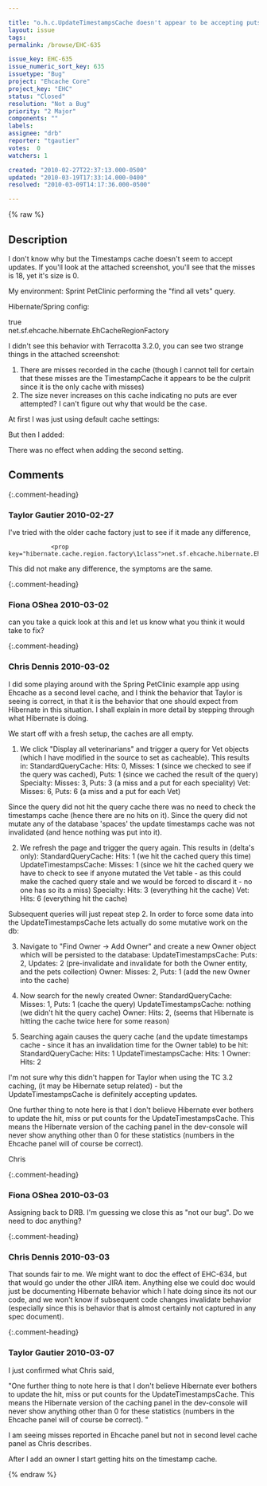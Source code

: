 ```yaml
---

title: "o.h.c.UpdateTimestampsCache doesn't appear to be accepting puts"
layout: issue
tags: 
permalink: /browse/EHC-635

issue_key: EHC-635
issue_numeric_sort_key: 635
issuetype: "Bug"
project: "Ehcache Core"
project_key: "EHC"
status: "Closed"
resolution: "Not a Bug"
priority: "2 Major"
components: ""
labels: 
assignee: "drb"
reporter: "tgautier"
votes:  0
watchers: 1

created: "2010-02-27T22:37:13.000-0500"
updated: "2010-03-19T17:33:14.000-0400"
resolved: "2010-03-09T14:17:36.000-0500"

---
```




{% raw %}



## Description

<div markdown="1" class="description">

I don't know why but the Timestamps cache doesn't seem to accept updates.  If you'll look at the attached screenshot, you'll see that the misses is 18, yet it's size is 0.

My environment:
Sprint PetClinic performing the "find all vets" query.  

Hibernate/Spring config:

<prop key="hibernate.cache.use\1query\1cache">true</prop>          
<prop key="hibernate.cache.region.factory\1class">net.sf.ehcache.hibernate.EhCacheRegionFactory</prop>


I didn't see this behavior with Terracotta 3.2.0, you can see two strange things in the attached screenshot:
1) There are misses recorded in the cache (though I cannot tell for certain that these misses are the TimestampCache it appears to be the culprit since it is the only cache with misses)
2) The size never increases on this cache indicating no puts are ever attempted?  I can't figure out why that would be the case.

At first I was just using default cache settings:
  <defaultCache
            maxElementsInMemory="0"
            eternal="false"
            timeToIdleSeconds="1200"
            timeToLiveSeconds="1200">
            <terracotta />
  </defaultCache>

But then I added:
 <cache name="org.hibernate.cache.UpdateTimestampsCache"
         eternal="true">
         <terracotta />
  </cache>

There was no effect when adding the second setting.

</div>

## Comments


{:.comment-heading}
### **Taylor Gautier** <span class="date">2010-02-27</span>

<div markdown="1" class="comment">

I've tried with the older cache factory just to see if it made any difference,

                <prop key="hibernate.cache.region.factory\1class">net.sf.ehcache.hibernate.EhCacheRegionFactory</prop>

This did not make any difference, the symptoms are the same.

</div>


{:.comment-heading}
### **Fiona OShea** <span class="date">2010-03-02</span>

<div markdown="1" class="comment">

can you take a quick look at this and let us know what you think it would take to fix?

</div>


{:.comment-heading}
### **Chris Dennis** <span class="date">2010-03-02</span>

<div markdown="1" class="comment">

I did some playing around with the Spring PetClinic example app using Ehcache as a second level cache, and I think the behavior that Taylor is seeing is correct, in that it is the behavior that one should expect from Hibernate in this situation.  I shall explain in more detail by stepping through what Hibernate is doing.

We start off with a fresh setup, the caches are all empty.

1. We click "Display all veterinarians" and trigger a query for Vet objects (which I have modified in the source to set as cacheable).  This results in:
StandardQueryCache: Hits: 0, Misses: 1 (since we checked to see if the query was cached), Puts: 1 (since we cached the result of the query)
Specialty: Misses: 3, Puts: 3 (a miss and a put for each speciality)
Vet: Misses: 6, Puts: 6 (a miss and a put for each Vet)

Since the query did not hit the query cache there was no need to check the timestamps cache (hence there are no hits on it).  Since the query did not mutate any of the database 'spaces' the update timestamps cache was not invalidated (and hence nothing was put into it).

2. We refresh the page and trigger the query again.  This results in (delta's only):
StandardQueryCache: Hits: 1 (we hit the cached query this time)
UpdateTimestampsCache: Misses: 1 (since we hit the cached query we have to check to see if anyone mutated the Vet table - as this could make the cached query stale and we would be forced to discard it - no one has so its a miss)
Specialty: Hits: 3 (everything hit the cache)
Vet: Hits: 6 (everything hit the cache)

Subsequent queries will just repeat step 2.  In order to force some data into the UpdateTimestampsCache lets actually do some mutative work on the db:

3. Navigate to "Find Owner -> Add Owner" and create a new Owner object which will be persisted to the database:
UpdateTimestampsCache: Puts: 2, Updates: 2 (pre-invalidate and invalidate for both the Owner entity, and the pets collection)
Owner: Misses: 2, Puts: 1 (add the new Owner into the cache)

4. Now search for the newly created Owner:
StandardQueryCache: Misses: 1, Puts: 1 (cache the query)
UpdateTimestampsCache: nothing (we didn't hit the query cache)
Owner: Hits: 2, (seems that Hibernate is hitting the cache twice here for some reason)

5. Searching again causes the query cache (and the update timestamps cache - since it has an invalidation time for the Owner table) to be hit:
StandardQueryCache: Hits: 1
UpdateTimestampsCache: Hits: 1
Owner: Hits: 2

I'm not sure why this didn't happen for Taylor when using the TC 3.2 caching, (it may be Hibernate setup related) - but the UpdateTimestampsCache is definitely accepting updates.

One further thing to note here is that I don't believe Hibernate ever bothers to update the hit, miss or put counts for the UpdateTimestampsCache.  This means the Hibernate version of the caching panel in the dev-console will never show anything other than 0 for these statistics (numbers in the Ehcache panel will of course be correct).

Chris

</div>


{:.comment-heading}
### **Fiona OShea** <span class="date">2010-03-03</span>

<div markdown="1" class="comment">

Assigning back to DRB. I'm guessing we close this as "not our bug". Do we need to doc anything?

</div>


{:.comment-heading}
### **Chris Dennis** <span class="date">2010-03-03</span>

<div markdown="1" class="comment">

That sounds fair to me.  We might want to doc the effect of EHC-634, but that would go under the other JIRA item.  Anything else we could doc would just be documenting Hibernate behavior which I hate doing since its not our code, and we won't know if subsequent code changes invalidate behavior (especially since this is behavior that is almost certainly not captured in any spec document).

</div>


{:.comment-heading}
### **Taylor Gautier** <span class="date">2010-03-07</span>

<div markdown="1" class="comment">

I just confirmed what Chris said,

"One further thing to note here is that I don't believe Hibernate ever bothers to update the hit, miss or put counts for the UpdateTimestampsCache. This means the Hibernate version of the caching panel in the dev-console will never show anything other than 0 for these statistics (numbers in the Ehcache panel will of course be correct). "

I am seeing misses reported in Ehcache panel but not in second level cache panel as Chris describes.   

After I add an owner I start getting hits on the timestamp cache.

</div>



{% endraw %}
